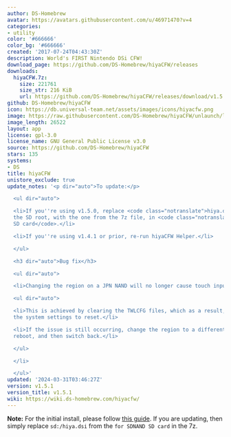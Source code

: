 ```yaml
---
author: DS-Homebrew
avatar: https://avatars.githubusercontent.com/u/46971470?v=4
categories:
- utility
color: '#666666'
color_bg: '#666666'
created: '2017-07-24T04:43:30Z'
description: World's FIRST Nintendo DSi CFW!
download_page: https://github.com/DS-Homebrew/hiyaCFW/releases
downloads:
  hiyaCFW.7z:
    size: 221761
    size_str: 216 KiB
    url: https://github.com/DS-Homebrew/hiyaCFW/releases/download/v1.5.1/hiyaCFW.7z
github: DS-Homebrew/hiyaCFW
icon: https://db.universal-team.net/assets/images/icons/hiyacfw.png
image: https://raw.githubusercontent.com/DS-Homebrew/hiyaCFW/unlaunch/logo/logo.png
image_length: 26522
layout: app
license: gpl-3.0
license_name: GNU General Public License v3.0
source: https://github.com/DS-Homebrew/hiyaCFW
stars: 135
systems:
- DS
title: hiyaCFW
unistore_exclude: true
update_notes: '<p dir="auto">To update:</p>

  <ul dir="auto">

  <li>If you''re using v1.5.0, replace <code class="notranslate">hiya.dsi</code> on
  the SD root, with the one from the 7z file, in <code class="notranslate">for SDNAND
  SD card</code>.</li>

  <li>If you''re using v1.4.1 or prior, re-run hiyaCFW Helper.</li>

  </ul>

  <h3 dir="auto">Bug fix</h3>

  <ul dir="auto">

  <li>Changing the region on a JPN NAND will no longer cause touch input to not work!

  <ul dir="auto">

  <li>This is achieved by clearing the TWLCFG files, which as a result, will cause
  the system settings to reset.</li>

  <li>If the issue is still occurring, change the region to a different one, save,
  reboot, and then switch back.</li>

  </ul>

  </li>

  </ul>'
updated: '2024-03-31T03:46:27Z'
version: v1.5.1
version_title: v1.5.1
wiki: https://wiki.ds-homebrew.com/hiyacfw/
---
```

**Note:** For the initial install, please follow [this guide](https://wiki.ds-homebrew.com/hiyacfw/installing). If you are updating, then simply replace `sd:/hiya.dsi` from the `for SDNAND SD card` in the 7z.